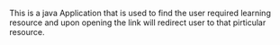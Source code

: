 This is a java Application that is used to find the user required learning resource and upon opening the link will redirect user to that pirticular resource.
